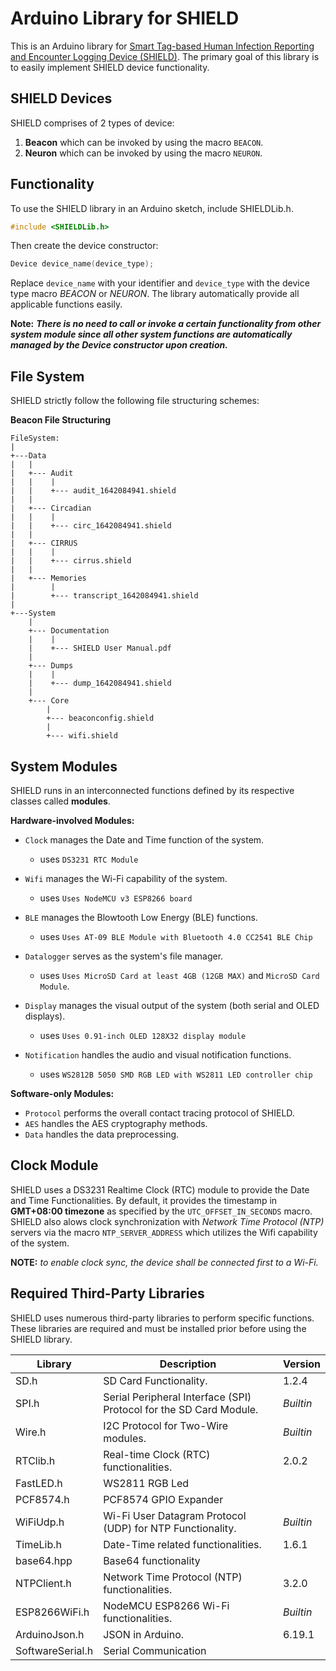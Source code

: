 # Arduino Library for SHIELD

This is an Arduino library for [Smart Tag-based Human Infection Reporting and Encounter Logging Device (SHIELD)][1].
The primary goal of this library is to easily implement SHIELD device functionality.

## SHIELD Devices
SHIELD comprises of 2 types of device:

1. **Beacon** which can be invoked by using the macro `BEACON`.
2. **Neuron** which can be invoked by using the macro `NEURON`.

## Functionality

To use the SHIELD library in an Arduino sketch, include SHIELDLib.h.

```c
#include <SHIELDLib.h>
```

Then create the device constructor:

```c
Device device_name(device_type);
```
Replace `device_name` with your identifier and `device_type` with the device type macro *BEACON* or *NEURON*. The library automatically provide all applicable functions easily.

**Note:** ***There is no need to call or invoke a certain functionality from other system module since all other system functions are automatically managed by the Device constructor upon creation.***

## File System
SHIELD strictly follow the following file structuring schemes:

**Beacon File Structuring**


    FileSystem:
    |
    +---Data
    |   |
    |   +--- Audit
    |   |    |
    |   |    +--- audit_1642084941.shield
    |   |
    |   +--- Circadian
    |   |    |
    |   |    +--- circ_1642084941.shield
    |   |
    |   +--- CIRRUS
    |   |    |
    |   |    +--- cirrus.shield
    |   |
    |   +--- Memories
    |        |
    |        +--- transcript_1642084941.shield
    |
    +---System
        |
        +--- Documentation
        |    |
        |    +--- SHIELD User Manual.pdf
        |
        +--- Dumps
        |    |
        |    +--- dump_1642084941.shield
        |
        +--- Core
            |
            +--- beaconconfig.shield
            |
            +--- wifi.shield

## System Modules
SHIELD runs in an interconnected functions defined by its respective classes called **modules**.

**Hardware-involved Modules:**

- `Clock` manages the Date and Time function of the system.
    - uses `DS3231 RTC Module`

- `Wifi` manages the Wi-Fi capability of the system.
    - uses `Uses NodeMCU v3 ESP8266 board`

- `BLE` manages the Blowtooth Low Energy (BLE) functions.
    - uses `Uses AT-09 BLE Module with Bluetooth 4.0 CC2541 BLE Chip`

- `Datalogger` serves as the system's file manager.
    - uses `Uses MicroSD Card at least 4GB (12GB MAX)` and `MicroSD Card Module`.

- `Display` manages the visual output of the system (both serial and OLED displays).
    - uses `Uses 0.91-inch OLED 128X32 display module`

- `Notification` handles the audio and visual notification functions.
    - uses `WS2812B 5050 SMD RGB LED with WS2811 LED controller chip`


**Software-only Modules:**

- `Protocol` performs the overall contact tracing protocol of SHIELD.
- `AES` handles the AES cryptography methods.
- `Data` handles the data preprocessing. 

## Clock Module
SHIELD uses a DS3231 Realtime Clock (RTC) module to provide the Date and Time Functionalities. By default, it provides the timestamp in **GMT+08:00 timezone** as specified by the `UTC_OFFSET_IN_SECONDS` macro. SHIELD also alows clock synchronization
with *Network Time Protocol (NTP)* servers via the macro `NTP_SERVER_ADDRESS` which utilizes the Wifi capability of the system.

**NOTE:** *to enable clock sync, the device shall be connected first to a Wi-Fi.*

## Required Third-Party Libraries
SHIELD uses numerous third-party libraries to perform specific functions. These libraries are required and must be installed prior before using the SHIELD library.

| **Library** | **Description** | **Version** |
| ----------- | --------------- | ----------- |
| SD.h | SD Card Functionality. | 1.2.4 |
| SPI.h | Serial Peripheral Interface (SPI) Protocol for the SD Card Module. | *Builtin* |
| Wire.h | I2C Protocol for Two-Wire modules. | *Builtin* |
| RTClib.h | Real-time Clock (RTC) functionalities. | 2.0.2 |
| FastLED.h | WS2811 RGB Led | |
| PCF8574.h | PCF8574 GPIO Expander | |
| WiFiUdp.h | Wi-Fi User Datagram Protocol (UDP) for NTP Functionality. | *Builtin* |
| TimeLib.h | Date-Time related functionalities. | 1.6.1 |
| base64.hpp | Base64 functionality | |
| NTPClient.h |Network Time Protocol (NTP) functionalities. | 3.2.0 |
| ESP8266WiFi.h | NodeMCU ESP8266 Wi-Fi functionalities. | *Builtin* |
| ArduinoJson.h | JSON in Arduino. | 6.19.1 |
| SoftwareSerial.h | Serial Communication | |

[1]:<https://github.com/rjargumido/SHIELD>
